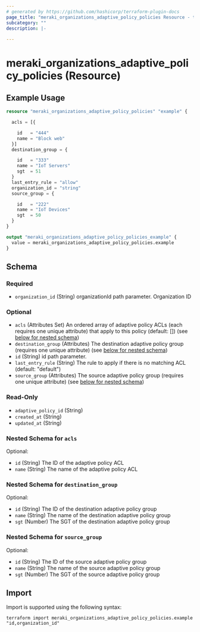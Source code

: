 ```yaml
---
# generated by https://github.com/hashicorp/terraform-plugin-docs
page_title: "meraki_organizations_adaptive_policy_policies Resource - terraform-provider-meraki"
subcategory: ""
description: |-
  
---
```


# meraki_organizations_adaptive_policy_policies (Resource)



## Example Usage

```terraform
resource "meraki_organizations_adaptive_policy_policies" "example" {

  acls = [{

    id   = "444"
    name = "Block web"
  }]
  destination_group = {

    id   = "333"
    name = "IoT Servers"
    sgt  = 51
  }
  last_entry_rule = "allow"
  organization_id = "string"
  source_group = {

    id   = "222"
    name = "IoT Devices"
    sgt  = 50
  }
}

output "meraki_organizations_adaptive_policy_policies_example" {
  value = meraki_organizations_adaptive_policy_policies.example
}
```

<!-- schema generated by tfplugindocs -->
## Schema

### Required

- `organization_id` (String) organizationId path parameter. Organization ID

### Optional

- `acls` (Attributes Set) An ordered array of adaptive policy ACLs (each requires one unique attribute) that apply to this policy (default: []) (see [below for nested schema](#nestedatt--acls))
- `destination_group` (Attributes) The destination adaptive policy group (requires one unique attribute) (see [below for nested schema](#nestedatt--destination_group))
- `id` (String) id path parameter.
- `last_entry_rule` (String) The rule to apply if there is no matching ACL (default: "default")
- `source_group` (Attributes) The source adaptive policy group (requires one unique attribute) (see [below for nested schema](#nestedatt--source_group))

### Read-Only

- `adaptive_policy_id` (String)
- `created_at` (String)
- `updated_at` (String)

<a id="nestedatt--acls"></a>
### Nested Schema for `acls`

Optional:

- `id` (String) The ID of the adaptive policy ACL
- `name` (String) The name of the adaptive policy ACL


<a id="nestedatt--destination_group"></a>
### Nested Schema for `destination_group`

Optional:

- `id` (String) The ID of the destination adaptive policy group
- `name` (String) The name of the destination adaptive policy group
- `sgt` (Number) The SGT of the destination adaptive policy group


<a id="nestedatt--source_group"></a>
### Nested Schema for `source_group`

Optional:

- `id` (String) The ID of the source adaptive policy group
- `name` (String) The name of the source adaptive policy group
- `sgt` (Number) The SGT of the source adaptive policy group

## Import

Import is supported using the following syntax:

```shell
terraform import meraki_organizations_adaptive_policy_policies.example "id,organization_id"
```
